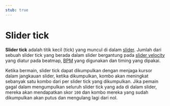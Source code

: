 ```yaml
---
stub: true
---
```


# Slider tick

**Slider tick** adalah titik kecil (tick) yang muncul di dalam [slider](/wiki/Hit_object/Slider). Jumlah dari sebuah slider tick yang berada dalam slider bergantung pada [slider velocity](/wiki/Beatmapping/Slider_velocity) yang diatur pada beatmap, [BPM](/wiki/Beatmapping/Beats_per_minute) yang digunakan dan timing yang dipakai.

Ketika bermain, slider tick dapat dikumpulkan dengan menjaga kursor dalam jangkauan slider, ketika dikumpulkan, kombo akan meningkat sebanyak satu kombo dari per slider tick yang dikumpulkan. Jika pemain gagal dalam mengumpulkan seluruh slider tick yang ada di dalam slider, mereka akan mendapatkan skor `100` dan kombo mereka yang sudah dikumpulkan akan putus dan mengulang lagi dari nol.
